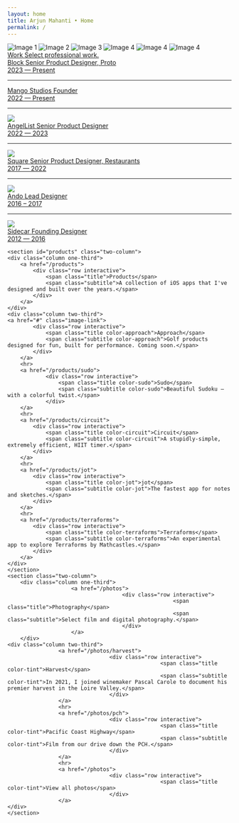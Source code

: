 ```yaml
---
layout: home 
title: Arjun Mahanti • Home
permalink: /
---
```


 <div class="carousel-wrapper">
      <div id="image-carousel" class="carousel-container">
        <div class="carousel-slide">
            <img src="/img/carousel/01.jpg" alt="Image 1">
            <img src="/img/carousel/02.jpg" alt="Image 2">
            <img src="/img/carousel/03.jpg" alt="Image 3">
            <img src="/img/carousel/04.jpg" alt="Image 4">
            <img src="/img/carousel/05.jpg" alt="Image 4">
            <img src="/img/carousel/06.jpg" alt="Image 4">
        </div>
    </div>
</div>
<div class="container">
    <section id="work" class="two-column">
        <div class="column one-third image-container">
            <a href="/work">
                <div class="row interactive default-content mb16">
                    <span class="title">Work</span>
                    <span class="subtitle">Select professional work.</span>
                </div>
            </a>
        </div>
    <div class="column two-third">
        <a href="#" class="image-link">
            <div class="row interactive">
                <span class="title color-block">Block</span>
                <span class="subtitle color-block">Senior Product Designer, Proto<br>2023 — Present</span>
            </div>
        </a>
        <hr>
        <a href="https://mahanti.co/mango_studios/" class="image-link">
            <div class="row interactive">
                <span class="title color-mango">Mango Studios</span>
                <span class="subtitle color-mango">Founder<br>2022 — Present</span>
            </div>
        </a>
        <hr>
        <a href="/work/angellist" class="image-link">
            <img src="/img/preview_al@2x.png" class="hover-image">
            <div class="row interactive">
                <span class="title color-al">AngelList</span>
                <span class="subtitle color-al">Senior Product Designer<br>2022 — 2023</span>
            </div>
        </a>
        <hr>
        <a href="/work/square" class="image-link">
            <img src="/img/preview_square@2x.png" class="hover-image">
            <div class="row interactive">
                <span class="title color-sq">Square</span>
                <span class="subtitle color-sq">Senior Product Designer, Restaurants<br>2017 — 2022</span>
            </div>
        </a>
        <hr>
        <a href="/work/ando" class="image-link">
            <img src="/img/preview_ando@2x.png" class="hover-image">
            <div class="row interactive">
                <span class="title color-ando">Ando</span>
                <span class="subtitle color-ando">Lead Designer<br>2016 – 2017</span>
            </div>
        </a>
        <hr>
        <a href="/work/sidecar" class="image-link">
            <img src="/img/preview_sidecar@2x.png" class="hover-image">
            <div class="row interactive">
                <span class="title color-sidecar">Sidecar</span>
                <span class="subtitle color-sidecar">Founding Designer<br>2012 — 2016</span>
            </div>
        </a>
    </div>
    </section>

    <section id="products" class="two-column">
    <div class="column one-third">
        <a href="/products">
            <div class="row interactive">
                <span class="title">Products</span>
                <span class="subtitle">A collection of iOS apps that I've designed and built over the years.</span>
            </div>
        </a>
    </div>
    <div class="column two-third">
    <a href="#" class="image-link">
            <div class="row interactive">
                <span class="title color-approach">Approach</span>
                <span class="subtitle color-approach">Golf products designed for fun, built for performance. Coming soon.</span>
            </div>
        </a>
        <hr>
        <a href="/products/sudo">
                <div class="row interactive">
                    <span class="title color-sudo">Sudo</span>
                    <span class="subtitle color-sudo">Beautiful Sudoku – with a colorful twist.</span>
                </div>
        </a>
        <hr>
        <a href="/products/circuit">
            <div class="row interactive">
                <span class="title color-circuit">Circuit</span>
                <span class="subtitle color-circuit">A stupidly-simple, extremely efficient, HIIT timer.</span>
            </div>
        </a>
        <hr>
        <a href="/products/jot">
            <div class="row interactive">
                <span class="title color-jot">jot</span>
                <span class="subtitle color-jot">The fastest app for notes and sketches.</span>
            </div>
        </a>
        <hr> 
        <a href="/products/terraforms">
            <div class="row interactive">
                <span class="title color-terraforms">Terraforms</span>
                <span class="subtitle color-terraforms">An experimental app to explore Terraforms by Mathcastles.</span>
            </div>
        </a>
    </div>
    </section>
    <section class="two-column">
        <div class="column one-third">
                        <a href="/photos">
                                        <div class="row interactive">
                                                        <span class="title">Photography</span>
                                                        <span class="subtitle">Select film and digital photography.</span>
                                        </div>
                        </a>
        </div>
    <div class="column two-third">
                    <a href="/photos/harvest">
                                    <div class="row interactive">
                                                    <span class="title color-tint">Harvest</span>
                                                    <span class="subtitle color-tint">In 2021, I joined winemaker Pascal Carole to document his premier harvest in the Loire Valley.</span>
                                    </div>
                    </a>
                    <hr>
                    <a href="/photos/pch">
                                    <div class="row interactive">
                                                    <span class="title color-tint">Pacific Coast Highway</span>
                                                    <span class="subtitle color-tint">Film from our drive down the PCH.</span>
                                    </div>
                    </a>
                    <hr>
                    <a href="/photos">
                                    <div class="row interactive">
                                                    <span class="title color-tint">View all photos</span>
                                    </div>
                    </a>
    </div>
    </section>
</div>
